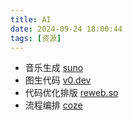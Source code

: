 ```yaml
---
title: AI
date: 2024-09-24 18:00:44
tags: [资源]
---
```


- 音乐生成 [suno](https://suno.com/)
- 图生代码 [v0.dev](https://v0.dev/chat/IMgurZ6J3Ox)
- 代码优化排版 [reweb.so](https://www.reweb.so/project/9942?page=11994)
- 流程编排 [coze](https://www.coze.cn/model/arena?bid=6drja1iss2g13)
